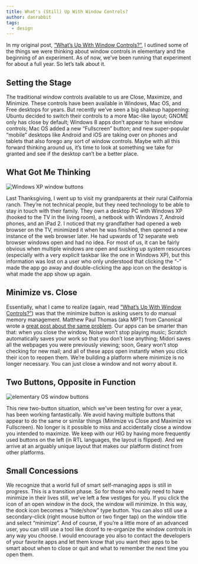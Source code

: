 ```yaml
---
title: What's (Still) Up With Window Controls?
author: danrabbit
tags:
  - design
---
```


In my original post, [“What’s Up With Window Controls?”](/whats-up-with-window-controls), I outlined some of the things we were thinking about window controls in elementary and the beginning of an experiment. As of now, we’ve been running that experiment for about a full year. So let’s talk about it.

## Setting the Stage

The traditional window controls available to us are Close, Maximize, and Minimize. These controls have been available in Windows, Mac OS, and Free desktops for years. But recently we’ve seen a big shakeup happening: Ubuntu decided to switch their controls to a more Mac-like layout; GNOME only has close by default; Windows 8 apps don’t appear to have window controls; Mac OS added a new “Fullscreen” button; and new super-popular “mobile” desktops like Android and iOS are taking over on phones and tablets that also forego any sort of window controls. Maybe with all this forward thinking around us, it’s time to look at something we take for granted and see if the desktop can’t be a better place.

## What Got Me Thinking

![Windows XP window buttons](/images/whats-still-up-with-window-controls/xp.png)

Last Thanksgiving, I went up to visit my grandparents at their rural California ranch. They’re not technical people, but they need technology to be able to stay in touch with their family. They own a desktop PC with Windows XP (hooked to the TV in the living room), a netbook with Windows 7, Android phones, and an iPad 2. I noticed that my grandfather had opened a web browser on the TV, minimized it when he was finished, then opened a new instance of the web browser later. He had upwards of 12 separate web browser windows open and had no idea. For most of us, it can be fairly obvious when multiple windows are open and sucking up system resources (especially with a very explicit taskbar like the one in Windows XP), but this information was lost on a user who only understood that clicking the “-” made the app go away and double-clicking the app icon on the desktop is what made the app show up again.

## Minimize vs. Close

Essentially, what I came to realize (again, read [“What’s Up With Window Controls?”](/whats-up-with-window-controls)) was that the minimize button is asking users to do manual memory management. Matthew Paul Thomas (aka MPT) from Canonical wrote a [great post about the same problem](https://ubuntu.com/blog/quit). Our apps can be smarter than that: when you close the window, Noise won’t stop playing music; Scratch automatically saves your work so that you don’t lose anything; Midori saves all the webpages you were previously viewing; soon, Geary won’t stop checking for new mail; and all of these apps open instantly when you click their icon to reopen them. We’re building a platform where minimize is no longer necessary. You can just close a window and not worry about it.

## Two Buttons, Opposite in Function

![elementary OS window buttons](/images/whats-still-up-with-window-controls/controls.png)

This new two-button situation, which we've been testing for over a year, has been working fantastically. We avoid having multiple buttons that appear to do the same or similar things (Minimize vs Close and Maximize vs Fullscreen). No longer is it possible to miss and accidentally close a window you intended to maximize. We keep with our HIG by having more frequently used buttons on the left (in RTL languages, the layout is flipped). And we arrive at an arguably unique layout that makes our platform distinct from other platforms.

## Small Concessions

We recognize that a world full of smart self-managing apps is still in progress. This is a transition phase. So for those who really need to have minimize in their lives still, we’ve left a few vestiges for you. If you click the icon of an open window in the dock, the window will minimize. In this way, the dock icon becomes a “hide/show” type button. You can also still use a secondary-click (right mouse button or two finger tap) on the window title and select “minimize”. And of course, if you’re a little more of an advanced user, you can still use a tool like dconf to re-organize the window controls in any way you choose. I would encourage you also to contact the developers of your favorite apps and let them know that you want their apps to be smart about when to close or quit and what to remember the next time you open them.
